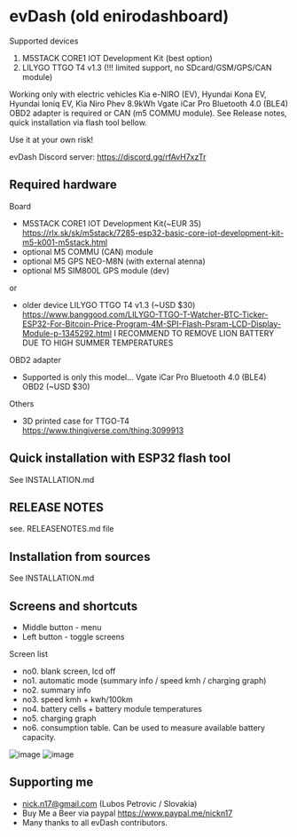 # evDash (old enirodashboard)

Supported devices
1. M5STACK CORE1 IOT Development Kit (best option)
2. LILYGO TTGO T4 v1.3 (!!! limited support, no SDcard/GSM/GPS/CAN module)

Working only with electric vehicles 
Kia e-NIRO (EV), Hyundai Kona EV, Hyundai Ioniq EV, Kia Niro Phev 8.9kWh
Vgate iCar Pro Bluetooth 4.0 (BLE4) OBD2 adapter is required or CAN (m5 COMMU module).
See Release notes, quick installation via flash tool bellow. 

Use it at your own risk!

evDash Discord server: https://discord.gg/rfAvH7xzTr

## Required hardware
Board
- M5STACK CORE1 IOT Development Kit(~EUR 35)
  https://rlx.sk/sk/m5stack/7285-esp32-basic-core-iot-development-kit-m5-k001-m5stack.html
- optional M5 COMMU (CAN) module
- optional M5 GPS NEO-M8N (with external atenna)
- optional M5 SIM800L GPS module (dev)
  
or 
- older device LILYGO TTGO T4 v1.3 (~USD $30) 
  https://www.banggood.com/LILYGO-TTGO-T-Watcher-BTC-Ticker-ESP32-For-Bitcoin-Price-Program-4M-SPI-Flash-Psram-LCD-Display-Module-p-1345292.html
  I RECOMMEND TO REMOVE LION BATTERY DUE TO HIGH SUMMER TEMPERATURES

OBD2 adapter
- Supported is only this model... Vgate iCar Pro Bluetooth 4.0 (BLE4) OBD2 (~USD $30)

Others
- 3D printed case for TTGO-T4
  https://www.thingiverse.com/thing:3099913

## Quick installation with ESP32 flash tool

See INSTALLATION.md

## RELEASE NOTES
see. RELEASENOTES.md file

## Installation from sources

See INSTALLATION.md

## Screens and shortcuts
- Middle button - menu 
- Left button - toggle screens

Screen list
- no0. blank screen, lcd off
- no1. automatic mode (summary info / speed kmh / charging graph)
- no2. summary info
- no3. speed kmh + kwh/100km
- no4. battery cells + battery module temperatures
- no5. charging graph
- no6. consumption table. Can be used to measure available battery capacity.

![image](https://github.com/nickn17/evDash/blob/master/screenshots/v2.jpg)
![image](https://github.com/nickn17/evDash/blob/master/screenshots/v2_m5charging2.jpg)

## Supporting me

- nick.n17@gmail.com (Lubos Petrovic / Slovakia)
- Buy Me a Beer via paypal https://www.paypal.me/nickn17
- Many thanks to all evDash contributors.

